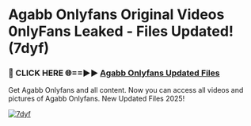 # Agabb Onlyfans Original Videos 0nlyFans Leaked - Files Updated! (7dyf)

<h3>🔴 CLICK HERE 🌐==►► <a href="https://tinyurl.com/ehrbuxhb" rel="nofollow">Agabb Onlyfans Updated Files</a></h3>

Get Agabb Onlyfans and all content. Now you can access all videos and pictures of Agabb Onlyfans. New Updated Files 2025!

[![7dyf](https://i.imgur.com/lVYEuWS.gif)](https://tinyurl.com/ehrbuxhb)
